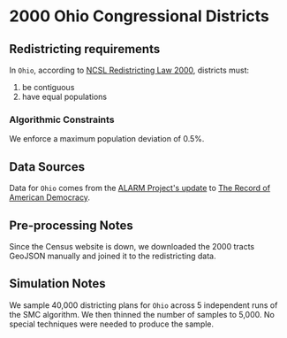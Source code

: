 # 2000 Ohio Congressional Districts

## Redistricting requirements
In ``Ohio``, according to [NCSL Redistricting Law 2000](https://web.archive.org/web/20041216185957/https://www.senate.mn/departments/scr/redist/red2000/Tab5appx.htm), districts must:

1. be contiguous
1. have equal populations

### Algorithmic Constraints
We enforce a maximum population deviation of 0.5%. 

## Data Sources
Data for ``Ohio`` comes from the [ALARM Project's update](https://dataverse.harvard.edu/dataset.xhtml?persistentId=doi:10.7910/DVN/ZV5KF3) to [The Record of American Democracy](https://road.hmdc.harvard.edu/).

## Pre-processing Notes
Since the Census website is down, we downloaded the 2000 tracts GeoJSON manually and joined it to the redistricting data.

## Simulation Notes
We sample 40,000 districting plans for ``Ohio`` across 5 independent runs of the SMC algorithm.
We then thinned the number of samples to 5,000. 
No special techniques were needed to produce the sample.